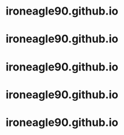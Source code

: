 # ironeagle90.github.io
# ironeagle90.github.io
# ironeagle90.github.io
# ironeagle90.github.io
# ironeagle90.github.io
